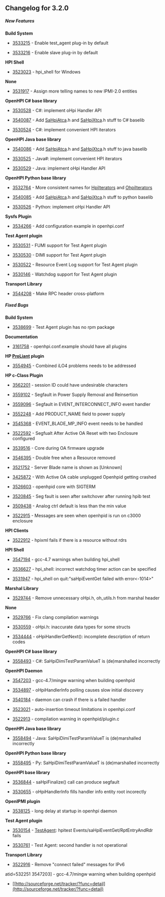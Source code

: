 ﻿
## Changelog for 3.2.0

##### New Features

**Build System**

-   [3533215](http://sourceforge.net/tracker/?func=detail&aid=3533215&group_id=71730&atid=532254)  - Enable test_agent plug-in by default
    
-   [3533216](http://sourceforge.net/tracker/?func=detail&aid=3533216&group_id=71730&atid=532254)  - Enable slave plug-in by default
    

**HPI Shell**

-   [3523023](http://sourceforge.net/tracker/?func=detail&aid=3523023&group_id=71730&atid=532254)  - hpi_shell for Windows
    

**None**

-   [3531917](http://sourceforge.net/tracker/?func=detail&aid=3531917&group_id=71730&atid=532254)  - Assign more telling names to new IPMI-2.0 entities
    

**OpenHPI C# base library**

-   [3530528](http://sourceforge.net/tracker/?func=detail&aid=3530528&group_id=71730&atid=532254)  - C#: implement oHpi Handler API
    
-   [3540087](http://sourceforge.net/tracker/?func=detail&aid=3540087&group_id=71730&atid=532254)  - Add  [SaHpiAtca](http://openhpi.org/SaHpiAtca).h and  [SaHpiXtca](http://openhpi.org/SaHpiXtca).h stuff to C# baselib
    
-   [3530524](http://sourceforge.net/tracker/?func=detail&aid=3530524&group_id=71730&atid=532254)  - C#: implement convenient HPI iterators
    

**OpenHPI Java base library**

-   [3540086](http://sourceforge.net/tracker/?func=detail&aid=3540086&group_id=71730&atid=532254)  - Add  [SaHpiAtca](http://openhpi.org/SaHpiAtca).h and  [SaHpiXtca](http://openhpi.org/SaHpiXtca).h stuff to java baselib
    
-   [3530525](http://sourceforge.net/tracker/?func=detail&aid=3530525&group_id=71730&atid=532254)  - Java#: implement convenient HPI iterators
    
-   [3530529](http://sourceforge.net/tracker/?func=detail&aid=3530529&group_id=71730&atid=532254)  - Java: implement oHpi Handler API
    

**OpenHPI Python base library**

-   [3532764](http://sourceforge.net/tracker/?func=detail&aid=3532764&group_id=71730&atid=532254)  - More consistent names for  [HpiIterators](http://openhpi.org/HpiIterators)  and  [OhpiIterators](http://openhpi.org/OhpiIterators)
    
-   [3540085](http://sourceforge.net/tracker/?func=detail&aid=3540085&group_id=71730&atid=532254)  - Add  [SaHpiAtca](http://openhpi.org/SaHpiAtca).h and  [SaHpiXtca](http://openhpi.org/SaHpiXtca).h stuff to python baselib
    
-   [3530526](http://sourceforge.net/tracker/?func=detail&aid=3530526&group_id=71730&atid=532254)  - Python: implement oHpi Handler API
    

**Sysfs Plugin**

-   [3534266](http://sourceforge.net/tracker/?func=detail&aid=3534266&group_id=71730&atid=532254)  - Add configuration example in openhpi.conf
    

**Test Agent plugin**

-   [3530531](http://sourceforge.net/tracker/?func=detail&aid=3530531&group_id=71730&atid=532254)  - FUMI support for Test Agent plugin
    
-   [3530530](http://sourceforge.net/tracker/?func=detail&aid=3530530&group_id=71730&atid=532254)  - DIMI support for Test Agent plugin
    
-   [3530522](http://sourceforge.net/tracker/?func=detail&aid=3530522&group_id=71730&atid=532254)  - Resource Event Log support for Test Agent plugin
    
-   [3530146](http://sourceforge.net/tracker/?func=detail&aid=3530146&group_id=71730&atid=532254)  - Watchdog support for Test Agent plugin
    

**Transport Library**

-   [3544208](http://sourceforge.net/tracker/?func=detail&aid=3544208&group_id=71730&atid=532254)  - Make RPC header cross-platform
    

##### Fixed Bugs

**Build System**

-   [3538699](http://sourceforge.net/tracker/?func=detail&aid=3538699&group_id=71730&atid=532251)  - Test Agent plugin has no rpm package
    

**Documentation**

-   [3161758](http://sourceforge.net/tracker/?func=detail&aid=3161758&group_id=71730&atid=532251)  - openhpi.conf.example should have all plugins
    

**HP  [ProLiant](http://openhpi.org/ProLiant)  plugin**

-   [3554945](http://sourceforge.net/tracker/?func=detail&aid=3554945&group_id=71730&atid=532251)  - Combined iLO4 problems needs to be addressed
    

**HP c-Class Plugin**

-   [3562201](http://sourceforge.net/tracker/?func=detail&aid=3562201&group_id=71730&atid=532251)  - session ID could have undesirable characters
    
-   [3559102](http://sourceforge.net/tracker/?func=detail&aid=3559102&group_id=71730&atid=532251)  - Segfault in Power Supply Removal and Reinsertion
    
-   [3559096](http://sourceforge.net/tracker/?func=detail&aid=3559096&group_id=71730&atid=532251)  - Segfault in EVENT_INTERCONNECT_INFO event handler
    
-   [3552248](http://sourceforge.net/tracker/?func=detail&aid=3552248&group_id=71730&atid=532251)  - Add PRODUCT_NAME field to power supply
    
-   [3545368](http://sourceforge.net/tracker/?func=detail&aid=3545368&group_id=71730&atid=532251)  - EVENT_BLADE_MP_INFO event needs to be handled
    
-   [3522592](http://sourceforge.net/tracker/?func=detail&aid=3522592&group_id=71730&atid=532251)  - Segfualt After Active OA Reset with two Enclosure configured
    
-   [3539516](http://sourceforge.net/tracker/?func=detail&aid=3539516&group_id=71730&atid=532251)  - Core during OA firmware upgrade
    
-   [3546395](http://sourceforge.net/tracker/?func=detail&aid=3546395&group_id=71730&atid=532251)  - Double free when a Resource removed
    
-   [3521752](http://sourceforge.net/tracker/?func=detail&aid=3521752&group_id=71730&atid=532251)  - Server Blade name is shown as [Unknown]
    
-   [3425872](http://sourceforge.net/tracker/?func=detail&aid=3425872&group_id=71730&atid=532251)  - With Active OA cable unplugged Openhpid getting crashed
    
-   [3526603](http://sourceforge.net/tracker/?func=detail&aid=3526603&group_id=71730&atid=532251)  - openhpid core with SIGTERM
    
-   [3520845](http://sourceforge.net/tracker/?func=detail&aid=3520845&group_id=71730&atid=532251)  - Seg fault is seen after switchover after running hpib test
    
-   [3509438](http://sourceforge.net/tracker/?func=detail&aid=3509438&group_id=71730&atid=532251)  - Analog ctrl default is less than the min value
    
-   [3522915](http://sourceforge.net/tracker/?func=detail&aid=3522915&group_id=71730&atid=532251)  - Messages are seen when openhpid is run on c3000 enclosure
    

**HPI Clients**

-   [3522912](http://sourceforge.net/tracker/?func=detail&aid=3522912&group_id=71730&atid=532251)  - hpixml fails if there is a resource without rdrs
    

**HPI Shell**

-   [3547194](http://sourceforge.net/tracker/?func=detail&aid=3547194&group_id=71730&atid=532251)  - gcc-4.7 warnings when building hpi_shell
    
-   [3536627](http://sourceforge.net/tracker/?func=detail&aid=3536627&group_id=71730&atid=532251)  - hpi_shell: incorrect watchdog timer action can be specified
    
-   [3531947](http://sourceforge.net/tracker/?func=detail&aid=3531947&group_id=71730&atid=532251)  - hpi_shell on quit:"saHpiEventGet failed with error<-1014>"
    

**Marshal Library**

-   [3529744](http://sourceforge.net/tracker/?func=detail&aid=3529744&group_id=71730&atid=532251)  - Remove unnecessary oHpi.h, oh_utils.h from marshal header
    

**None**

-   [3529766](http://sourceforge.net/tracker/?func=detail&aid=3529766&group_id=71730&atid=532251)  - Fix clang compilation warnings
    
-   [3530559](http://sourceforge.net/tracker/?func=detail&aid=3530559&group_id=71730&atid=532251)  - oHpi.h: inaccurate data types for some structs
    
-   [3534444](http://sourceforge.net/tracker/?func=detail&aid=3534444&group_id=71730&atid=532251)  - oHpiHandlerGetNext(): incomplete description of return codes
    

**OpenHPI C# base library**

-   [3558493](http://sourceforge.net/tracker/?func=detail&aid=3558493&group_id=71730&atid=532251)  - C#: SaHpiDimiTestParamValueT is (de)marshalled incorrectly
    

**OpenHPI Daemon**

-   [3547203](http://sourceforge.net/tracker/?func=detail&aid=3547203&group_id=71730&atid=532251)  - gcc-4.7/mingw warning when building openhpid
    
-   [3534897](http://sourceforge.net/tracker/?func=detail&aid=3534897&group_id=71730&atid=532251)  - oHpiHandlerInfo polling causes slow initial discovery
    
-   [3540184](http://sourceforge.net/tracker/?func=detail&aid=3540184&group_id=71730&atid=532251)  - daemon can crash if there is a failed handler
    
-   [3523021](http://sourceforge.net/tracker/?func=detail&aid=3523021&group_id=71730&atid=532251)  - auto-insertion timeout limitations in openhpi.conf
    
-   [3522913](http://sourceforge.net/tracker/?func=detail&aid=3522913&group_id=71730&atid=532251)  - compilation warning in openhpid/plugin.c
    

**OpenHPI Java base library**

-   [3558494](http://sourceforge.net/tracker/?func=detail&aid=3558494&group_id=71730&atid=532251)  - Java: SaHpiDimiTestParamValueT is (de)marshalled incorrectly
    

**OpenHPI Python base library**

-   [3558495](http://sourceforge.net/tracker/?func=detail&aid=3558495&group_id=71730&atid=532251)  - Py: SaHpiDimiTestParamValueT is (de)marshalled incorrectly
    

**OpenHPI base library**

-   [3536844](http://sourceforge.net/tracker/?func=detail&aid=3536844&group_id=71730&atid=532251)  - saHpiFinalize() call can produce segfault
    
-   [3530655](http://sourceforge.net/tracker/?func=detail&aid=3530655&group_id=71730&atid=532251)  - oHpiHandlerInfo fills handler info entity root incorectly
    

**OpenIPMI plugin**

-   [3538125](http://sourceforge.net/tracker/?func=detail&aid=3538125&group_id=71730&atid=532251)  - long delay at startup in openhpi daemon
    

**Test Agent plugin**

-   [3530154](http://sourceforge.net/tracker/?func=detail&aid=3530154&group_id=71730&atid=532251)  -  [TestAgent](http://openhpi.org/TestAgent): hpitest Events/saHpiEventGet/RptEntryAndRdr fails
    
-   [3530761](http://sourceforge.net/tracker/?func=detail&aid=3530761&group_id=71730&atid=532251)  - Test Agent: second handler is not operational
    

**Transport Library**

-   [3522916](http://sourceforge.net/tracker/?func=detail&aid=3522916&group_id=71730&atid=532251)  - Remove "connect failed" messages for IPv6
    

atid=532251 3547203] - gcc-4.7/mingw warning when building openhpid

-   [[http://sourceforge.net/tracker/?func=detail](http://sourceforge.net/tracker/?func=detail)
